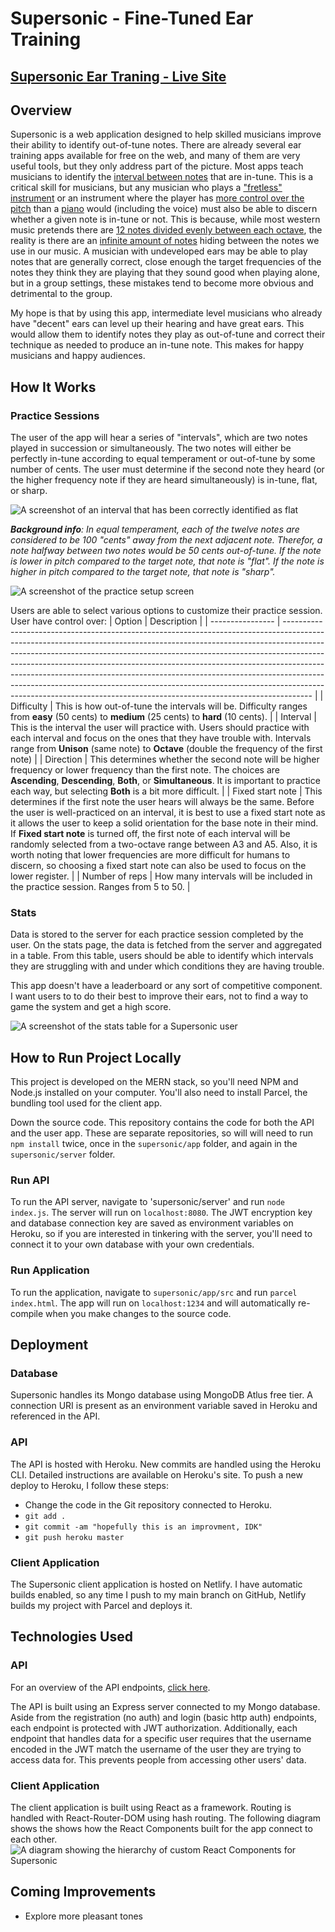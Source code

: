 # Supersonic - Fine-Tuned Ear Training
## [Supersonic Ear Traning - Live Site](https://supersonic-ear-training.netlify.app)
## Overview
Supersonic is a web application designed to help skilled musicians improve their ability to identify out-of-tune notes. There are already several ear training apps available for free on the web, and many of them are very useful tools, but they only address part of the picture. Most apps teach musicians to identify the [interval between notes](https://en.wikipedia.org/wiki/Interval_(music)) that are in-tune. This is a critical skill for musicians, but any musician who plays a ["fretless" instrument](https://en.wikipedia.org/wiki/Cello) or an instrument where the player has [more control over the pitch](https://en.wikipedia.org/wiki/Wind_instrument) than a [piano](https://en.wikipedia.org/wiki/Piano) would (including the voice) must also be able to discern whether a given note is in-tune or not. This is because, while most western music pretends there are [12 notes divided evenly between each octave](https://en.wikipedia.org/wiki/Equal_temperament), the reality is there are an [infinite amount of notes](https://en.wikipedia.org/wiki/Microtonal_music) hiding between the notes we use in our music. A musician with undeveloped ears may be able to play notes that are generally correct, close enough the target frequencies of the notes they think they are playing that they sound good when playing alone, but in a group settings, these mistakes tend to become more obvious and detrimental to the group. 

My hope is that by using this app, intermediate level musicians who already have "decent" ears can level up their hearing and have great ears. This would allow them to identify notes they play as out-of-tune and correct their technique as needed to produce an in-tune note. This makes for happy musicians and happy audiences. 

## How It Works
### Practice Sessions
The user of the app will hear a series of "intervals", which are two notes played in succession or simultaneously. The two notes will either be perfectly in-tune according to equal temperament or out-of-tune by some number of cents. The user must determine if the second note they heard (or the higher frequency note if they are heard simultaneously) is in-tune, flat, or sharp.

![A screenshot of an interval that has been correctly identified as flat](app/img/interval_example_screen.png)

_**Background info**: In equal temperament, each of the twelve notes are considered to be 100 "cents" away from the next adjacent note. Therefor, a note halfway between two notes would be 50 cents out-of-tune. If the note is lower in pitch compared to the target note, that note is "flat". If the note is higher in pitch compared to the target note, that note is "sharp"._

![A screenshot of the practice setup screen](./app/src/../img/practice_setup_example_screen.png)

Users are able to select various options to customize their practice session. User have control over:
| Option           | Description                                                                                                                                                                                                                                                                                                                                                                                                                                                                                                                                                               |
| ---------------- | ------------------------------------------------------------------------------------------------------------------------------------------------------------------------------------------------------------------------------------------------------------------------------------------------------------------------------------------------------------------------------------------------------------------------------------------------------------------------------------------------------------------------------------------------------------------------- |
| Difficulty       | This is how out-of-tune the intervals will be. Difficulty ranges from **easy** (50 cents) to **medium** (25 cents) to **hard** (10 cents).                                                                                                                                                                                                                                                                                                                                                                                                                                |
| Interval         | This is the interval the user will practice with. Users should practice with each interval and focus on the ones that they have trouble with. Intervals range from **Unison** (same note) to **Octave** (double the frequency of the first note)                                                                                                                                                                                                                                                                                                                          |
| Direction        | This determines whether the second note will be higher frequency or lower frequency than the first note. The choices are **Ascending**, **Descending**, **Both**, or **Simultaneous**. It is important to practice each way, but selecting **Both** is a bit more difficult.                                                                                                                                                                                                                                                                                              |
| Fixed start note | This determines if the first note the user hears will always be the same. Before the user is well-practiced on an interval, it is best to use a fixed start note as it allows the user to keep a solid orientation for the base note in their mind. If **Fixed start note** is turned off, the first note of each interval will be randomly selected from a two-octave range between A3 and A5. Also, it is worth noting that lower frequencies are more difficult for humans to discern, so choosing a fixed start note can also be used to focus on the lower register. |
| Number of reps   | How many intervals will be included in the practice session. Ranges from 5 to 50.                                                                                                                                                                                                                                                                                                                                                                                                                                                                                         |

### Stats
Data is stored to the server for each practice session completed by the user. On the stats page, the data is fetched from the server and aggregated in a table. From this table, users should be able to identify which intervals they are struggling with and under which conditions they are having trouble.

This app doesn't have a leaderboard or any sort of competitive component. I want users to to do their best to improve their ears, not to find a way to game the system and get a high score.

![A screenshot of the stats table for a Supersonic user](./app/src/../img/stats_example_screen.png)

## How to Run Project Locally
This project is developed on the MERN stack, so you'll need NPM and Node.js installed on your computer. You'll also need to install Parcel, the bundling tool used for the client app.

Down the source code. This repository contains the code for both the API and the user app. These are separate repositories, so will will need to run `npm install` twice, once in the `supersonic/app` folder, and again in the `supersonic/server` folder.
### Run API
To run the API server, navigate to 'supersonic/server' and run `node index.js`. The server will run on `localhost:8080`. The JWT encryption key and database connection key are saved as environment variables on Heroku, so if you are interested in tinkering with the server, you'll need to connect it to your own database with your own credentials.
### Run Application
To run the application, navigate to `supersonic/app/src` and run `parcel index.html`. The app will run on `localhost:1234` and will automatically re-compile when you make changes to the source code.

## Deployment
### Database
Supersonic handles its Mongo database using MongoDB Atlus free tier. A connection URI is present as an environment variable saved in Heroku and referenced in the API.
### API
The API is hosted with Heroku. New commits are handled using the Heroku CLI. Detailed instructions are available on Heroku's site. To push a new deploy to Heroku, I follow these steps:
- Change the code in the Git repository connected to Heroku.
- `git add .`
- `git commit -am "hopefully this is an improvment, IDK"`
- `git push heroku master`

### Client Application
The Supersonic client application is hosted on Netlify. I have automatic builds enabled, so any time I push to my main branch on GitHub, Netlify builds my project with Parcel and deploys it.

## Technologies Used
### API
For an overview of the API endpoints, [click here](https://supersonic-api.herokuapp.com/documentation.html).

The API is built using an Express server connected to my Mongo database.
Aside from the registration (no auth) and login (basic http auth) endpoints, each endpoint is protected with JWT authorization. Additionally, each endpoint that handles data for a specific user requires that the username encoded in the JWT match the username of the user they are trying to access data for. This prevents people from accessing other users' data.

### Client Application
The client application is built using React as a framework. Routing is handled with React-Router-DOM using hash routing. The following diagram shows the shows how the React Components built for the app connect to each other.
![A diagram showing the hierarchy of custom React Components for Supersonic](./app/img/Supersonic_component_hierarchy.svg)

## Coming Improvements
- Explore more pleasant tones